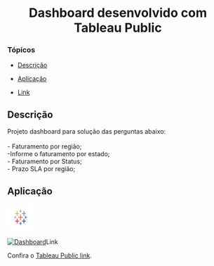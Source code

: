 <h1 align="center">Dashboard desenvolvido com Tableau Public</h1>





### Tópicos 

- [Descrição](#descrição)

- [Aplicação](#aplicação)

- [Link](#link)

##  Descrição 

<p align="justify">
Projeto dashboard para solução das perguntas abaixo:<br /><br />
 - Faturamento por região;<br />
 -Informe o faturamento por estado;<br />
 - Faturamento por Status;<br />
 - Prazo SLA por região;<br />
</p>


## Aplicação

<a href="https://www.tableau.com/pt-br/products/public" target="_blank" rel="noopener noreferrer"> <img src="https://github.com/Reginaldo-projects/Dash_Tableau/blob/main/img/tableau.svg" alt="java" width="60" height="60"/> </a> 

<div class='tableauPlaceholder' id='viz1663979910527' style='position: relative'><noscript><a href='#'><img alt='Dashboard ' src='https:&#47;&#47;public.tableau.com&#47;static&#47;images&#47;Da&#47;Dash_Reginaldo-projects&#47;Dashboard&#47;1_rss.png' style='border: none' /></a></noscript><object class='tableauViz'  style='display:none;'><param name='host_url' value='https%3A%2F%2Fpublic.tableau.com%2F' /> <param name='embed_code_version' value='3' /> <param name='site_root' value='' /><param name='name' value='Dash_Reginaldo-projects&#47;Dashboard' /><param name='tabs' value='no' /><param name='toolbar' value='yes' /><param name='static_image' value='https:&#47;&#47;public.tableau.com&#47;static&#47;images&#47;Da&#47;Dash_Reginaldo-projects&#47;Dashboard&#47;1.png' /> <param name='animate_transition' value='yes' /><param name='display_static_image' value='yes' /><param name='display_spinner' value='yes' /><param name='display_overlay' value='yes' /><param name='display_count' value='yes' /><param name='language' value='pt-BR' /></object></di

## Link
 
 <br/>
<p>Confira o <a href="[https://www.freecodecamp.org/](https://www.tableau.com/pt-br/products/public)" target="_blank">Tableau Public link</a>.</p>
 
 
 


 
